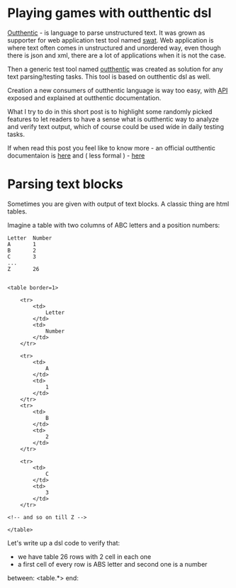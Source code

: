 # Playing games with outthentic dsl

[Outthentic](https://github.com/melezhik/outthentic-dsl) - is language to parse unstructured text. 
It was grown as supporter for web application test tool named [swat](https://github.com/melezhik/swat).
Web application is where text often comes in unstructured and unordered way, even though there is json and
xml, there are a lot of applications when it is not the case.


Then a generic test tool named [outthentic](https://github.com/melezhik/outthentic) was created
as solution for any text parsing/testing tasks. This tool is based on outthentic dsl as well.

Creation a new consumers of outthentic language is way too easy, with [API](https://github.com/melezhik/outthentic-dsl#parser-api) exposed and explained at
outthentic documentation.

What I try to do in this short post is to highlight some randomly picked features to let readers to have a sense what is
outthentic way to analyze and verify text output, which of course could be used wide in daily testing tasks.

If when read this post you feel like to know more - an official outthentic documentaion is [here](https://github.com/melezhik/outthentic-dsl)
and ( less formal ) - [here](https://github.com/melezhik/outthentic-dsl/blob/master/intro.md)


# Parsing text blocks 

Sometimes you are given with output of text blocks. A classic thing are html tables.

Imagine a table with two columns of ABC letters and a position numbers:

    Letter  Number
    A       1
    B       2
    C       3
    ...
    Z       26


    <table border=1>

        <tr>
            <td>
                Letter
            </td>
            <td>
                Number
            </td>
        </tr>

        <tr>
            <td>
                A
            </td>
            <td>
                1
            </td>
        </tr>
        <tr>
            <td>
                B
            </td>
            <td>
                2
            </td>
        </tr>

        <tr>
            <td>
                C
            </td>
            <td>
                3
            </td>
        </tr>

    <!-- and so on till Z --> 

    </table>


Let's write up a dsl code to verify that:

* we have table 26 rows with 2 cell in each one
* a first cell of every row is ABS letter and second one is a number



between: <table.*> </table>
    <tr>
end:





